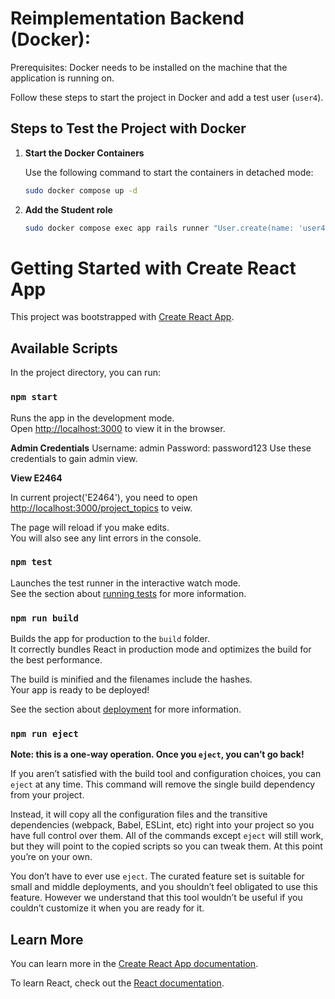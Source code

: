 # Reimplementation Backend (Docker):
Prerequisites: Docker needs to be installed on the machine that the application is running on.

Follow these steps to start the project in Docker and add a test user (`user4`).

## Steps to Test the Project with Docker

1. **Start the Docker Containers**

   Use the following command to start the containers in detached mode:
   ```bash
   sudo docker compose up -d
2. **Add the Student role**
    ```bash
   sudo docker compose exec app rails runner "User.create(name: 'user4', email: 'user4@example.com', password: 'password123', full_name: 'user4', institution_id: 1, role_id: 5)"
# Getting Started with Create React App

This project was bootstrapped with [Create React App](https://github.com/facebook/create-react-app).

## Available Scripts

In the project directory, you can run:

### `npm start`

Runs the app in the development mode.\
Open [http://localhost:3000](http://localhost:3000) to view it in the browser.

**Admin Credentials**
Username: admin
Password: password123
Use these credentials to gain admin view.

**View E2464**

In current project('E2464'), you need to open [http://localhost:3000/project_topics](http://localhost:3000/project_topics) to veiw.

The page will reload if you make edits.\
You will also see any lint errors in the console.

### `npm test`

Launches the test runner in the interactive watch mode.\
See the section about [running tests](https://facebook.github.io/create-react-app/docs/running-tests) for more information.

### `npm run build`

Builds the app for production to the `build` folder.\
It correctly bundles React in production mode and optimizes the build for the best performance.

The build is minified and the filenames include the hashes.\
Your app is ready to be deployed!

See the section about [deployment](https://facebook.github.io/create-react-app/docs/deployment) for more information.

### `npm run eject`

**Note: this is a one-way operation. Once you `eject`, you can’t go back!**

If you aren’t satisfied with the build tool and configuration choices, you can `eject` at any time. This command will remove the single build dependency from your project.

Instead, it will copy all the configuration files and the transitive dependencies (webpack, Babel, ESLint, etc) right into your project so you have full control over them. All of the commands except `eject` will still work, but they will point to the copied scripts so you can tweak them. At this point you’re on your own.

You don’t have to ever use `eject`. The curated feature set is suitable for small and middle deployments, and you shouldn’t feel obligated to use this feature. However we understand that this tool wouldn’t be useful if you couldn’t customize it when you are ready for it.

## Learn More

You can learn more in the [Create React App documentation](https://facebook.github.io/create-react-app/docs/getting-started).

To learn React, check out the [React documentation](https://reactjs.org/).

